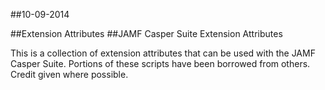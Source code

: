 ##10-09-2014

##Extension Attributes
##JAMF Casper Suite Extension Attributes

This is a collection of extension attributes that can be used with the JAMF Casper Suite. Portions of these scripts have been borrowed from others. Credit given where possible.
